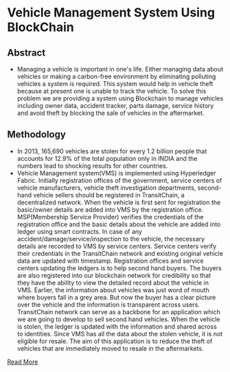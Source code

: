 # Vehicle Management System Using BlockChain

## Abstract

- Managing a vehicle is important in one's life. Either managing data about vehicles or making a carbon-free environment by eliminating polluting vehicles a system is required. This system would help in vehicle theft because at present one is unable to track the vehicle. To solve this problem we are providing a system using Blockchain to manage vehicles including owner data, accident tracker, parts damage, service history and avoid theft by blocking the sale of vehicles in the aftermarket.

## Methodology

- In 2013, 165,690 vehicles are stolen for every 1.2 billion people that accounts for 12.9% of the total population only in INDIA and the numbers lead to shocking results for other countries.
- Vehicle Management system(VMS) is implemented using Hyperledger Fabric. Initially registration offices of the government, service centers of vehicle manufacturers, vehicle theft investigation departments, second-hand vehicle sellers should be registered in TransitChain, a decentralized network. When the vehicle is first sent for registration the basic/owner details are added into VMS by the registration office. MSP(Membership Service Provider) verifies the credentials of the registration office and the basic details about the vehicle are added into ledger using smart contracts. In case of any accident/damage/service/inspection to the vehicle, the necessary details are recorded to VMS by service centers. Service centers verify their credentials in the TransitChain network and existing original vehicle data are updated with timestamp. Registration offices and service centers updating the ledgers is to help second hand buyers. The buyers are also registered into our blockchain network for credibility so that they have the ability to view the detailed record about the vehicle in VMS. Earlier, the information about vehicles was just word of mouth where buyers fall in a grey area. But now the buyer has a clear picture over the vehicle and the information is transparent across users. TransitChain network can serve as a backbone for an application which we are going to develop to sell second hand vehicles. When the vehicle is stolen, the ledger is updated with the information and shared across to identities. Since VMS has all the data about the stolen vehicle, it is not eligible for resale. The aim of this application is to reduce the theft of vehicles that are immediately moved to resale in the aftermarkets.

[Read More](https://github.com/Sudhanmanoharan/VMS-Project-Proposal/blob/master/VMS%20Project%20proposal.pdf)

